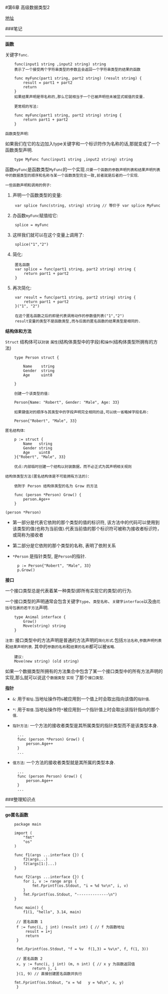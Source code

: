 #第6章 高级数据类型2

[地址](http://www.imooc.com/learn/345 "地址")

###笔记

---

**函数**

关键字`func`.

		func(input1 string ,input2 string) string
		表示了一个接受两个字符串类型的参数且会返回一个字符串类型的结果的函数
		
		func myFunc(part1 string, part2 string) (result string) {
    		result = part1 + part2
    		return
		}
		如果结果声明是带名称的,那么它就相当于一个已被声明但未被显式赋值的变量.
		
		更常规的写法:
		
		func myFunc(part1 string, part2 string) string {
    		return part1 + part2
		}
		
`函数类型声明`:
		
如果我们在它的左边加入type关键字和一个标识符作为名称的话,那就变成了一个函数类型声明.

		type MyFunc func(input1 string ,input2 string) string  

函数`myFunc`是函数类型`MyFunc`的一个实现.`只要一个函数的参数声明列表和结果声明列表中的数据类型的顺序和名称与某一个函数类型完全一致,前者就是后者的一个实现`.

`一些函数声明和调用的例子`:

1. 声明一个函数类型的变量:

		var splice func(string, string) string // 等价于 var splice MyFunc

2. 办函数`myFunc`赋值给它:

		splice = myFunc
		
3. 这样我们就可以在这个变量上调用了:

		splice("1","2")
		
4. 简化:
		
		匿名函数
		var splice = func(part1 string, part2 string) string {
    		return part1 + part2
		}   

5. 再次简化:
	
		var result = func(part1 string, part2 string) string {
    		return part1 + part2
		}("1", "2")
			
		在这个匿名函数之后的即是代表调用动作的参数值列表("1","2")
		result变量的类型不是函数类型,而与后面的匿名函数的结果类型是相同的.	
			
**结构体和方法**

`Struct` 结构体可以`封装` `属性`(结构体类型中的字段)和`操作`(结构体类型所拥有的方法)

		type Person struct {
			
			Name 	string
			Gender 	string
			Age		uint8
	
		}

		创建一个该类型的值:
		
		Person{Name: "Robert", Gender: "Male", Age: 33}  
		
		如果键值对的顺序与其类型中的字段声明完全相同的话,可以统一省略掉字段名称:
		
		Person{"Robert", "Male", 33}   

`匿名结构体`:

		p := struct {
   		 	Name   string
    		Gender string
    		Age    uint8
		}{"Robert", "Male", 33}

		优点:内部临时创建一个结构以封装数据，而不必正式为其声明相关规则

`结构体类型方法(匿名结构体是不可能拥有方法的)`:

		依附于 Person 结构体类型的名为 Grow 的方法
		
		func (person *Person) Grow() {
    		person.Age++
		} 

`(person *Person)`

* 第一部分是代表它依附的那个类型的值的标识符, 该方法中的代码可以使用到该类型的值(也称为当前值).代表当前值的那个标识符可被称为接收者标识符，或简称为接收者
* 第二部分是它依附的那个类型的名称, 表明了依附关系
* `*Person` 是指针类型, 是`Person`的指针.

		p := Person{"Robert", "Male", 33}
		p.Grow()   
		
		
**接口**

一个接口类型总是代表着某一种类型(即所有实现它的类型)的行为.

一个接口类型的声明通常会包含关键字`type`、`类型名称`、`关键字interface`以及由`花括号包裹的若干方法`声明.

		type Animal interface {
    		Grow()
    		Move(string) string
		}
		
`注意`: 接口类型中的方法声明是普通的方法声明的`简化形式`.包括`方法名称`,`参数声明列表`和`结果声明列表`. 其中的`参数的名称`和`结果的名称`都可以被`省略`.

		建议:
		Move(new string) (old string)


如果一个数据类型所拥有的方法集合中包含了某一个接口类型中的所有方法声明的实现,那么就可以说这个`数据类型` `实现` 了那个`接口类型`.

**指针**

* `&`: 用于`取址`.当地址操作符`&`被应用到一个值上时会取出指向该值的`指针值`.
* `*`: 用于`取值`.当地址操作符`*`被应用到一个指针值上时会取出该指针指向的那个`值`.

* `指针方法`: 一个方法的接收者类型是其所属类型的指针类型而不是该类型本身.

		...
		func (person *Person) Grow() {
    		person.Age++
		}
		...

* `值方法`: 一个方法的接收者类型就是其所属的类型本身.

		...
		func (person Person) Grow() {
    		person.Age++
		}
		...

###整理知识点

---

**go匿名函数**


		package main  
  
		import (  
    		"fmt"  
    		"os"  
		)  
  
		func f1(args ...interface {}) {  
   		 	f2(args...)  
    		f2(args[1:]...)  
		}  
  
		func f2(args ...interface {}) {  
    		for i, v := range args {  
        		fmt.Fprintf(os.Stdout, "i = %d %v\n", i, v)  
    		}  
    		fmt.Fprintf(os.Stdout, "--------------\n")  
		}  
  
		func main() {  
    		f1(1, "hello", 3.14, main)  
  
   		 // 匿名函数 1  
   		 f := func(i, j int) (result int) { // f 为函数地址  
       		 result = i+j  
        	 return  
    	 }  
  
    	 fmt.Fprintf(os.Stdout, "f = %v  f(1,3) = %v\n", f, f(1, 3))  
  
   		 // 匿名函数 2  
   		 x, y := func(i, j int) (m, n int) { // x y 为函数返回值  
        		return j, i  
   		 }(1, 9) // 直接创建匿名函数并执行  
  
    	fmt.Fprintf(os.Stdout, "x = %d   y = %d\n", x, y)  
		 }  

